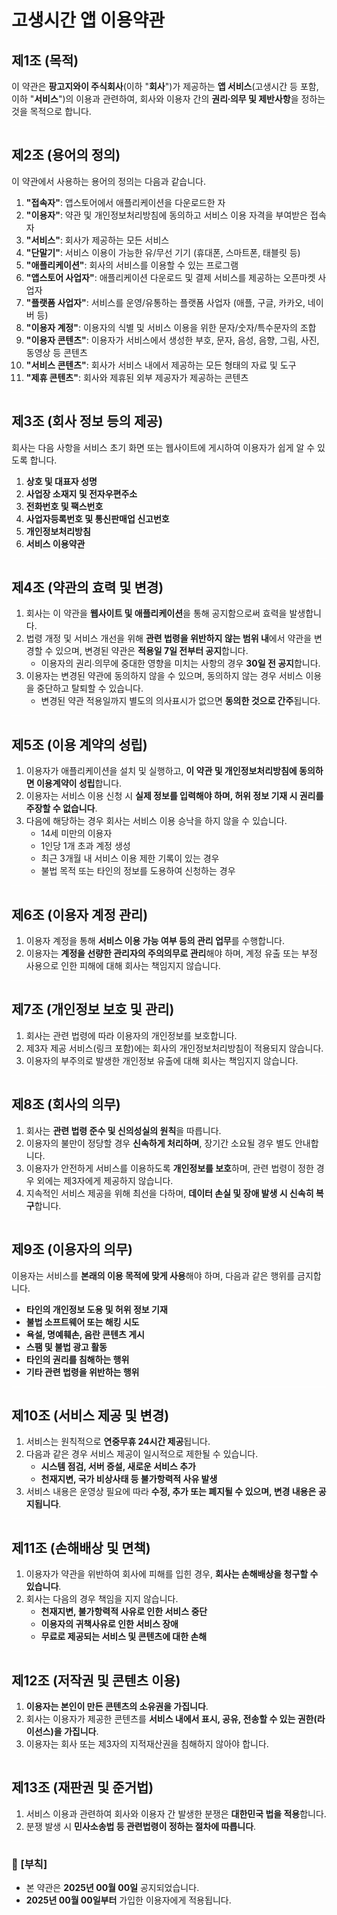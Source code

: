 <style type="text/css">
  h1 {
    border-bottom: 0px solid #eaecef !important;
  }

  h2 {
    border-bottom: 0px solid #eaecef !important;
  }

  hr {
    background-color: white !important;
  }
</style>

# 고생시간 앱 이용약관

## 제1조 (목적)

이 약관은 **팡고지와이 주식회사**(이하 "**회사**")가 제공하는 **앱 서비스**(고생시간 등 포함, 이하 "**서비스**")의 이용과 관련하여, 회사와 이용자 간의 **권리∙의무 및 제반사항**을 정하는 것을 목적으로 합니다.

---

## 제2조 (용어의 정의)

이 약관에서 사용하는 용어의 정의는 다음과 같습니다.

1. **"접속자"**: 앱스토어에서 애플리케이션을 다운로드한 자
2. **"이용자"**: 약관 및 개인정보처리방침에 동의하고 서비스 이용 자격을 부여받은 접속자
3. **"서비스"**: 회사가 제공하는 모든 서비스
4. **"단말기"**: 서비스 이용이 가능한 유/무선 기기 (휴대폰, 스마트폰, 태블릿 등)
5. **"애플리케이션"**: 회사의 서비스를 이용할 수 있는 프로그램
6. **"앱스토어 사업자"**: 애플리케이션 다운로드 및 결제 서비스를 제공하는 오픈마켓 사업자
7. **"플랫폼 사업자"**: 서비스를 운영/유통하는 플랫폼 사업자 (애플, 구글, 카카오, 네이버 등)
8. **"이용자 계정"**: 이용자의 식별 및 서비스 이용을 위한 문자/숫자/특수문자의 조합
9. **"이용자 콘텐츠"**: 이용자가 서비스에서 생성한 부호, 문자, 음성, 음향, 그림, 사진, 동영상 등 콘텐츠
10. **"서비스 콘텐츠"**: 회사가 서비스 내에서 제공하는 모든 형태의 자료 및 도구
11. **"제휴 콘텐츠"**: 회사와 제휴된 외부 제공자가 제공하는 콘텐츠

---

## 제3조 (회사 정보 등의 제공)

회사는 다음 사항을 서비스 초기 화면 또는 웹사이트에 게시하여 이용자가 쉽게 알 수 있도록 합니다.

1. **상호 및 대표자 성명**
2. **사업장 소재지 및 전자우편주소**
3. **전화번호 및 팩스번호**
4. **사업자등록번호 및 통신판매업 신고번호**
5. **개인정보처리방침**
6. **서비스 이용약관**

---

## 제4조 (약관의 효력 및 변경)

1. 회사는 이 약관을 **웹사이트 및 애플리케이션**을 통해 공지함으로써 효력을 발생합니다.
2. 법령 개정 및 서비스 개선을 위해 **관련 법령을 위반하지 않는 범위 내**에서 약관을 변경할 수 있으며, 변경된 약관은 **적용일 7일 전부터 공지**합니다.
   - 이용자의 권리∙의무에 중대한 영향을 미치는 사항의 경우 **30일 전 공지**합니다.
3. 이용자는 변경된 약관에 동의하지 않을 수 있으며, 동의하지 않는 경우 서비스 이용을 중단하고 탈퇴할 수 있습니다.
   - 변경된 약관 적용일까지 별도의 의사표시가 없으면 **동의한 것으로 간주**됩니다.

---

## 제5조 (이용 계약의 성립)

1. 이용자가 애플리케이션을 설치 및 실행하고, **이 약관 및 개인정보처리방침에 동의하면 이용계약이 성립**합니다.
2. 이용자는 서비스 이용 신청 시 **실제 정보를 입력해야 하며, 허위 정보 기재 시 권리를 주장할 수 없습니다**.
3. 다음에 해당하는 경우 회사는 서비스 이용 승낙을 하지 않을 수 있습니다.
   - 14세 미만의 이용자
   - 1인당 1개 초과 계정 생성
   - 최근 3개월 내 서비스 이용 제한 기록이 있는 경우
   - 불법 목적 또는 타인의 정보를 도용하여 신청하는 경우

---

## 제6조 (이용자 계정 관리)

1. 이용자 계정을 통해 **서비스 이용 가능 여부 등의 관리 업무**를 수행합니다.
2. 이용자는 **계정을 선량한 관리자의 주의의무로 관리**해야 하며, 계정 유출 또는 부정 사용으로 인한 피해에 대해 회사는 책임지지 않습니다.

---

## 제7조 (개인정보 보호 및 관리)

1. 회사는 관련 법령에 따라 이용자의 개인정보를 보호합니다.
2. 제3자 제공 서비스(링크 포함)에는 회사의 개인정보처리방침이 적용되지 않습니다.
3. 이용자의 부주의로 발생한 개인정보 유출에 대해 회사는 책임지지 않습니다.

---

## 제8조 (회사의 의무)

1. 회사는 **관련 법령 준수 및 신의성실의 원칙**을 따릅니다.
2. 이용자의 불만이 정당할 경우 **신속하게 처리하며**, 장기간 소요될 경우 별도 안내합니다.
3. 이용자가 안전하게 서비스를 이용하도록 **개인정보를 보호**하며, 관련 법령이 정한 경우 외에는 제3자에게 제공하지 않습니다.
4. 지속적인 서비스 제공을 위해 최선을 다하며, **데이터 손실 및 장애 발생 시 신속히 복구**합니다.

---

## 제9조 (이용자의 의무)

이용자는 서비스를 **본래의 이용 목적에 맞게 사용**해야 하며, 다음과 같은 행위를 금지합니다.

- **타인의 개인정보 도용 및 허위 정보 기재**
- **불법 소프트웨어 또는 해킹 시도**
- **욕설, 명예훼손, 음란 콘텐츠 게시**
- **스팸 및 불법 광고 활동**
- **타인의 권리를 침해하는 행위**
- **기타 관련 법령을 위반하는 행위**

---

## 제10조 (서비스 제공 및 변경)

1. 서비스는 원칙적으로 **연중무휴 24시간 제공**됩니다.
2. 다음과 같은 경우 서비스 제공이 일시적으로 제한될 수 있습니다.
   - **시스템 점검, 서버 증설, 새로운 서비스 추가**
   - **천재지변, 국가 비상사태 등 불가항력적 사유 발생**
3. 서비스 내용은 운영상 필요에 따라 **수정, 추가 또는 폐지될 수 있으며, 변경 내용은 공지됩니다**.

---

## 제11조 (손해배상 및 면책)

1. 이용자가 약관을 위반하여 회사에 피해를 입힌 경우, **회사는 손해배상을 청구할 수 있습니다**.
2. 회사는 다음의 경우 책임을 지지 않습니다.
   - **천재지변, 불가항력적 사유로 인한 서비스 중단**
   - **이용자의 귀책사유로 인한 서비스 장애**
   - **무료로 제공되는 서비스 및 콘텐츠에 대한 손해**

---

## 제12조 (저작권 및 콘텐츠 이용)

1. **이용자는 본인이 만든 콘텐츠의 소유권을 가집니다**.
2. 회사는 이용자가 제공한 콘텐츠를 **서비스 내에서 표시, 공유, 전송할 수 있는 권한(라이선스)을 가집니다**.
3. 이용자는 회사 또는 제3자의 지적재산권을 침해하지 않아야 합니다.

---

## 제13조 (재판권 및 준거법)

1. 서비스 이용과 관련하여 회사와 이용자 간 발생한 분쟁은 **대한민국 법을 적용**합니다.
2. 분쟁 발생 시 **민사소송법 등 관련법령이 정하는 절차에 따릅니다**.

---

### 📌 [부칙]

- 본 약관은 **2025년 00월 00일** 공지되었습니다.
- **2025년 00월 00일부터** 가입한 이용자에게 적용됩니다.

